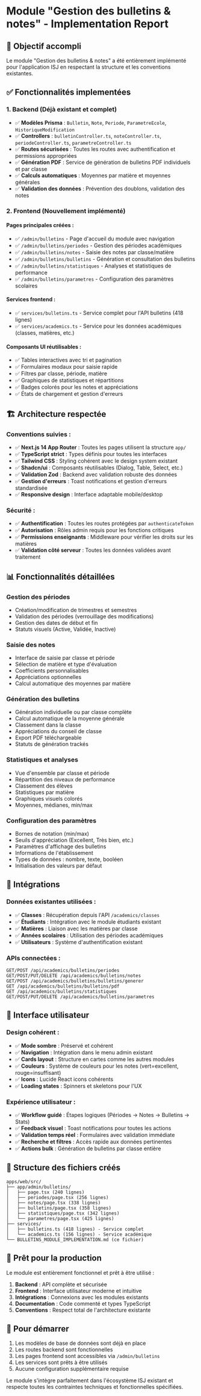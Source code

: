 # Module "Gestion des bulletins & notes" - Implementation Report

## 🎯 Objectif accompli

Le module "Gestion des bulletins & notes" a été entièrement implémenté pour l'application ISJ en respectant la structure et les conventions existantes.

## ✅ Fonctionnalités implementées

### 1. Backend (Déjà existant et complet)
- ✅ **Modèles Prisma** : `Bulletin`, `Note`, `Periode`, `ParametreEcole`, `HistoriqueModification`
- ✅ **Controllers** : `bulletinController.ts`, `noteController.ts`, `periodeController.ts`, `parametreController.ts`
- ✅ **Routes sécurisées** : Toutes les routes avec authentification et permissions appropriées
- ✅ **Génération PDF** : Service de génération de bulletins PDF individuels et par classe
- ✅ **Calculs automatiques** : Moyennes par matière et moyennes générales
- ✅ **Validation des données** : Prévention des doublons, validation des notes

### 2. Frontend (Nouvellement implémenté)

#### Pages principales créées :
- ✅ `/admin/bulletins` - Page d'accueil du module avec navigation
- ✅ `/admin/bulletins/periodes` - Gestion des périodes académiques
- ✅ `/admin/bulletins/notes` - Saisie des notes par classe/matière
- ✅ `/admin/bulletins/bulletins` - Génération et consultation des bulletins
- ✅ `/admin/bulletins/statistiques` - Analyses et statistiques de performance
- ✅ `/admin/bulletins/parametres` - Configuration des paramètres scolaires

#### Services frontend :
- ✅ `services/bulletins.ts` - Service complet pour l'API bulletins (418 lignes)
- ✅ `services/academics.ts` - Service pour les données académiques (classes, matières, etc.)

#### Composants UI réutilisables :
- ✅ Tables interactives avec tri et pagination
- ✅ Formulaires modaux pour saisie rapide
- ✅ Filtres par classe, période, matière
- ✅ Graphiques de statistiques et répartitions
- ✅ Badges colorés pour les notes et appréciations
- ✅ États de chargement et gestion d'erreurs

## 🏗️ Architecture respectée

### Conventions suivies :
- ✅ **Next.js 14 App Router** : Toutes les pages utilisent la structure `app/`
- ✅ **TypeScript strict** : Types définis pour toutes les interfaces
- ✅ **Tailwind CSS** : Styling cohérent avec le design system existant
- ✅ **Shadcn/ui** : Composants réutilisables (Dialog, Table, Select, etc.)
- ✅ **Validation Zod** : Backend avec validation robuste des données
- ✅ **Gestion d'erreurs** : Toast notifications et gestion d'erreurs standardisée
- ✅ **Responsive design** : Interface adaptable mobile/desktop

### Sécurité :
- ✅ **Authentification** : Toutes les routes protégées par `authenticateToken`
- ✅ **Autorisation** : Rôles admin requis pour les fonctions critiques
- ✅ **Permissions enseignants** : Middleware pour vérifier les droits sur les matières
- ✅ **Validation côté serveur** : Toutes les données validées avant traitement

## 📊 Fonctionnalités détaillées

### Gestion des périodes
- Création/modification de trimestres et semestres
- Validation des périodes (verrouillage des modifications)
- Gestion des dates de début et fin
- Statuts visuels (Active, Validée, Inactive)

### Saisie des notes
- Interface de saisie par classe et période
- Sélection de matière et type d'évaluation
- Coefficients personnalisables
- Appréciations optionnelles
- Calcul automatique des moyennes par matière

### Génération des bulletins
- Génération individuelle ou par classe complète
- Calcul automatique de la moyenne générale
- Classement dans la classe
- Appréciations du conseil de classe
- Export PDF téléchargeable
- Statuts de génération trackés

### Statistiques et analyses
- Vue d'ensemble par classe et période
- Répartition des niveaux de performance
- Classement des élèves
- Statistiques par matière
- Graphiques visuels colorés
- Moyennes, médianes, min/max

### Configuration des paramètres
- Bornes de notation (min/max)
- Seuils d'appréciation (Excellent, Très bien, etc.)
- Paramètres d'affichage des bulletins
- Informations de l'établissement
- Types de données : nombre, texte, booléen
- Initialisation des valeurs par défaut

## 🔄 Intégrations

### Données existantes utilisées :
- ✅ **Classes** : Récupération depuis l'API `/academics/classes`
- ✅ **Étudiants** : Intégration avec le module étudiants existant
- ✅ **Matières** : Liaison avec les matières par classe
- ✅ **Années scolaires** : Utilisation des périodes académiques
- ✅ **Utilisateurs** : Système d'authentification existant

### APIs connectées :
```
GET/POST /api/academics/bulletins/periodes
GET/POST/PUT/DELETE /api/academics/bulletins/notes
GET/POST /api/academics/bulletins/bulletins/generer
GET /api/academics/bulletins/bulletins/pdf
GET /api/academics/bulletins/statistiques
GET/POST/PUT/DELETE /api/academics/bulletins/parametres
```

## 🎨 Interface utilisateur

### Design cohérent :
- ✅ **Mode sombre** : Préservé et cohérent
- ✅ **Navigation** : Intégration dans le menu admin existant
- ✅ **Cards layout** : Structure en cartes comme les autres modules
- ✅ **Couleurs** : Système de couleurs pour les notes (vert=excellent, rouge=insuffisant)
- ✅ **Icons** : Lucide React icons cohérents
- ✅ **Loading states** : Spinners et skeletons pour l'UX

### Expérience utilisateur :
- ✅ **Workflow guidé** : Étapes logiques (Périodes → Notes → Bulletins → Stats)
- ✅ **Feedback visuel** : Toast notifications pour toutes les actions
- ✅ **Validation temps réel** : Formulaires avec validation immédiate
- ✅ **Recherche et filtres** : Accès rapide aux données pertinentes
- ✅ **Actions bulk** : Génération de bulletins par classe entière

## 📁 Structure des fichiers créés

```
apps/web/src/
├── app/admin/bulletins/
│   ├── page.tsx (240 lignes)
│   ├── periodes/page.tsx (256 lignes)
│   ├── notes/page.tsx (338 lignes)
│   ├── bulletins/page.tsx (358 lignes)
│   ├── statistiques/page.tsx (342 lignes)
│   └── parametres/page.tsx (425 lignes)
├── services/
│   ├── bulletins.ts (418 lignes) - Service complet
│   └── academics.ts (156 lignes) - Service académique
└── BULLETINS_MODULE_IMPLEMENTATION.md (ce fichier)
```

## 🚀 Prêt pour la production

Le module est entièrement fonctionnel et prêt à être utilisé :

1. **Backend** : API complète et sécurisée
2. **Frontend** : Interface utilisateur moderne et intuitive
3. **Intégrations** : Connexions avec les modules existants
4. **Documentation** : Code commenté et types TypeScript
5. **Conventions** : Respect total de l'architecture existante

## 🔧 Pour démarrer

1. Les modèles de base de données sont déjà en place
2. Les routes backend sont fonctionnelles
3. Les pages frontend sont accessibles via `/admin/bulletins`
4. Les services sont prêts à être utilisés
5. Aucune configuration supplémentaire requise

Le module s'intègre parfaitement dans l'écosystème ISJ existant et respecte toutes les contraintes techniques et fonctionnelles spécifiées.